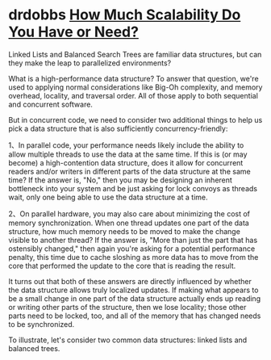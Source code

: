 # drdobbs [How Much Scalability Do You Have or Need?](https://www.drdobbs.com/parallel/how-much-scalability-do-you-have-or-need/201202924)

Linked Lists and Balanced Search Trees are familiar data structures, but can they make the leap to parallelized environments?



What is a high-performance data structure? To answer that question, we're used to applying normal considerations like Big-Oh complexity, and memory overhead, locality, and traversal order. All of those apply to both sequential and concurrent software.



But in concurrent code, we need to consider two additional things to help us pick a data structure that is also sufficiently concurrency-friendly:



1、In parallel code, your performance needs likely include the ability to allow multiple threads to use the data at the same time. If this is (or may become) a high-contention data structure, does it allow for concurrent readers and/or writers in different parts of the data structure at the same time? If the answer is, "No," then you may be designing an inherent bottleneck into your system and be just asking for lock convoys as threads wait, only one being able to use the data structure at a time.

2、On parallel hardware, you may also care about minimizing the cost of memory synchronization. When one thread updates one part of the data structure, how much memory needs to be moved to make the change visible to another thread? If the answer is, "More than just the part that has ostensibly changed," then again you're asking for a potential performance penalty, this time due to cache sloshing as more data has to move from the core that performed the update to the core that is reading the result.



It turns out that both of these answers are directly influenced by whether the data structure allows truly localized updates. If making what appears to be a small change in one part of the data structure actually ends up reading or writing other parts of the structure, then we lose locality; those other parts need to be locked, too, and all of the memory that has changed needs to be synchronized.



To illustrate, let's consider two common data structures: linked lists and balanced trees.


